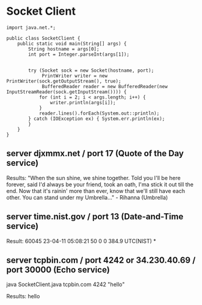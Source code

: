 # Socket Client

```import java.io.*;
import java.net.*;

public class SocketClient {
    public static void main(String[] args) {
        String hostname = args[0];
        int port = Integer.parseInt(args[1]);
	

        try (Socket sock = new Socket(hostname, port);
             PrintWriter writer = new PrintWriter(sock.getOutputStream(), true);
             BufferedReader reader = new BufferedReader(new InputStreamReader(sock.getInputStream()))) {
            for (int i = 2; i < args.length; i++) {
                writer.println(args[i]);
            }
            reader.lines().forEach(System.out::println);
        } catch (IOException ex) { System.err.println(ex);
        }
    }
}
```

## server djxmmx.net / port 17 (Quote of the Day service)

Results: "When the sun shine, we shine together.
 Told you I'll be here forever, said I'd always be your friend, took an oath, I'ma stick it out till the end.
 Now that it's rainin' more than ever, know that we'll still have each other.
 You can stand under my Umbrella..."
	 - Rihanna (Umbrella)

## server time.nist.gov / port 13 (Date-and-Time service)

Result: 60045 23-04-11 05:08:21 50 0 0 384.9 UTC(NIST) * 

## server tcpbin.com / port 4242 or 34.230.40.69 / port 30000 (Echo service)

java SocketClient.java tcpbin.com 4242 "hello"


Results: hello

